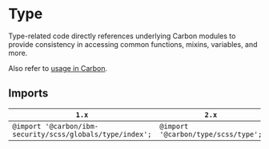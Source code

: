 # Type

Type-related code directly references underlying Carbon modules to provide consistency in accessing common functions, mixins, variables, and more.

Also refer to [usage in Carbon](https://github.com/carbon-design-system/carbon/tree/main/packages/type#usage).

## Imports

| `1.x`                                                     | `2.x`                               |
| --------------------------------------------------------- | ----------------------------------- |
| `@import '@carbon/ibm-security/scss/globals/type/index';` | `@import '@carbon/type/scss/type';` |

